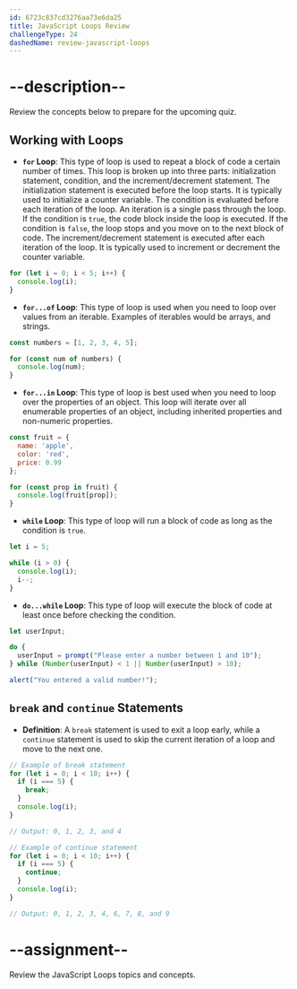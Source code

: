 ```yaml
---
id: 6723c837cd3276aa73e6da25
title: JavaScript Loops Review
challengeType: 24
dashedName: review-javascript-loops
---
```


# --description--

Review the concepts below to prepare for the upcoming quiz.

## Working with Loops

- **`for` Loop**: This type of loop is used to repeat a block of code a certain number of times. This loop is broken up into three parts: initialization statement, condition, and the increment/decrement statement. The initialization statement is executed before the loop starts. It is typically used to initialize a counter variable. The condition is evaluated before each iteration of the loop. An iteration is a single pass through the loop. If the condition is `true`, the code block inside the loop is executed. If the condition is `false`, the loop stops and you move on to the next block of code. The increment/decrement statement is executed after each iteration of the loop. It is typically used to increment or decrement the counter variable.

```js
for (let i = 0; i < 5; i++) {
  console.log(i);
}
```

- **`for...of` Loop**: This type of loop is used when you need to loop over values from an iterable. Examples of iterables would be arrays, and strings.

```js
const numbers = [1, 2, 3, 4, 5];

for (const num of numbers) {
  console.log(num);
}
```

- **`for...in` Loop**: This type of loop is best used when you need to loop over the properties of an object. This loop will iterate over all enumerable properties of an object, including inherited properties and non-numeric properties.

```js
const fruit = {
  name: 'apple',
  color: 'red',
  price: 0.99
};

for (const prop in fruit) {
  console.log(fruit[prop]);
}
```

- **`while` Loop**: This type of loop will run a block of code as long as the condition is `true`.

```js
let i = 5;

while (i > 0) {
  console.log(i);
  i--;
}
```

- **`do...while` Loop**: This type of loop will execute the block of code at least once before checking the condition.

```js
let userInput;

do {
  userInput = prompt("Please enter a number between 1 and 10");
} while (Number(userInput) < 1 || Number(userInput) > 10);

alert("You entered a valid number!");
```

## `break` and `continue` Statements

- **Definition**: A `break` statement is used to exit a loop early, while a `continue` statement is used to skip the current iteration of a loop and move to the next one.

```js
// Example of break statement
for (let i = 0; i < 10; i++) {
  if (i === 5) {
    break;
  }
  console.log(i);
}

// Output: 0, 1, 2, 3, and 4

// Example of continue statement 
for (let i = 0; i < 10; i++) {
  if (i === 5) {
    continue;
  }
  console.log(i);
}

// Output: 0, 1, 2, 3, 4, 6, 7, 8, and 9
```

# --assignment--

Review the JavaScript Loops topics and concepts.
